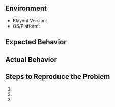 ## Environment

- Klayout Version:
- OS/Platform:

## Expected Behavior


## Actual Behavior


## Steps to Reproduce the Problem

1.
2.
3.
